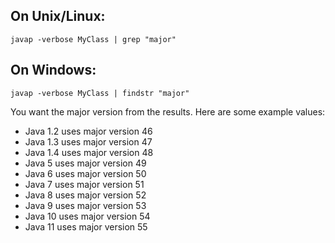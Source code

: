 ## On Unix/Linux:
```
javap -verbose MyClass | grep "major"
```
## On Windows:
```
javap -verbose MyClass | findstr "major"
```
You want the major version from the results. Here are some example values:

- Java 1.2 uses major version 46
- Java 1.3 uses major version 47
- Java 1.4 uses major version 48
- Java 5 uses major version 49
- Java 6 uses major version 50
- Java 7 uses major version 51
- Java 8 uses major version 52
- Java 9 uses major version 53
- Java 10 uses major version 54
- Java 11 uses major version 55
